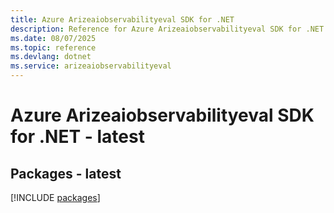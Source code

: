 ```yaml
---
title: Azure Arizeaiobservabilityeval SDK for .NET
description: Reference for Azure Arizeaiobservabilityeval SDK for .NET
ms.date: 08/07/2025
ms.topic: reference
ms.devlang: dotnet
ms.service: arizeaiobservabilityeval
---
```

# Azure Arizeaiobservabilityeval SDK for .NET - latest
## Packages - latest
[!INCLUDE [packages](arizeaiobservabilityeval-index.md)]